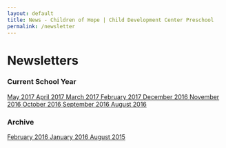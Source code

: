 ```yaml
---
layout: default
title: News - Children of Hope | Child Development Center Preschool
permalink: /newsletter
---
```


Newsletters
===

<h3 class="ui header">Current School Year</h3>

<div class="ui newsletter list">
  <a class="item" href="{{ site.baseurl }}/assets/newsletters/COH May 2017 Newsletter.pdf">
    May 2017
  </a>
  <a class="item" href="{{ site.baseurl }}/assets/newsletters/COH April 2017 Newsletter.pdf">
    April 2017
  </a>
  <a class="item" href="{{ site.baseurl }}/assets/newsletters/COH March 2017 Newsletter.pdf">
    March 2017
  </a>
  <a class="item" href="{{ site.baseurl }}/assets/newsletters/COH February 2017 Newsletter.pdf">
    February 2017
  </a>
  <a class="item" href="{{ site.baseurl }}/assets/newsletters/COH December 2016 Newsletter.pdf">
    December 2016
  </a>
  <a class="item" href="{{ site.baseurl }}/assets/newsletters/COH November 2016 Newsletter.pdf">
    November 2016
  </a>
  <a class="item" href="{{ site.baseurl }}/assets/newsletters/COH October 2016 Newsletter.pdf">
    October 2016
  </a>
  <a class="item" href="{{ site.baseurl }}/assets/newsletters/COH September 2016 Newsletter.pdf">
    September 2016
  </a>
  <a class="item" href="{{ site.baseurl }}/assets/newsletters/COH August 2016 Newsletter.pdf">
    August 2016
  </a>
</div>

<div class="ui hidden divider"></div>

<h3 class="ui header">Archive</h3>

<div class="ui newsletter archive list">
  <a class="item" href="{{ site.baseurl }}/assets/newsletters/COH February 2016 Newsletter.pdf">
    February 2016
  </a>
  <a class="item" href="{{ site.baseurl }}/assets/newsletters/COH January 2016 Newsletter.pdf">
    January 2016
  </a>
  <a class="item" href="{{ site.baseurl }}/assets/newsletters/COH August 2015 Newsletter.pdf">
    August 2015
  </a>
</div>





